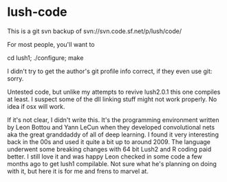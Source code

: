 # lush-code
This is a git svn backup of svn://svn.code.sf.net/p/lush/code/

For most people, you'll want to 

cd lush1;
./configure;
make


I didn't try to get the author's git profile info correct, if they even use git: sorry.

Untested code, but unlike my attempts to revive lush2.0.1 this one compiles at least. I suspect some of the dll linking stuff might not work properly. No idea if osx will work.


If it's not clear, I didn't write this. It's the programming environment written by Leon Bottou and Yann LeCun when they developed convolutional nets aka the great granddaddy of all of deep learning.
I found it very interesting back in the 00s and used it quite a bit up to around 2009. The language underwent some breaking changes with 64 bit Lush2 and R coding paid better.
I still love it and was happy Leon checked in some code a few months ago to get lush1 compilable. Not sure what he's planning on doing with it, but here it is for me and frens to marvel at.
